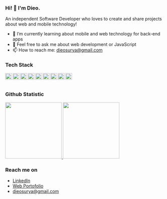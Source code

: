 ### Hi! 👋 I'm Dieo.

An independent Software Developer who loves to create and share projects about web and mobile technology!

- 🌱 I’m currently learning about mobile and web technology for back-end apps
- 💬 Feel free to ask me about web development or JavaScript
- 📫 How to reach me: dieosurya@gmail.com

### Tech Stack
  <a href="#"><img align="left" alt="JavaScript" title="JavaScript" width="21px" src="https://upload.wikimedia.org/wikipedia/commons/9/99/Unofficial_JavaScript_logo_2.svg" /></a>
  <a href="https://nodejs.org/"><img align="left" alt="NodeJS" title="NodeJS" width="21px" src="https://cdn-icons-png.flaticon.com/512/5968/5968322.png" /></a>
  <a href="https://reactjs.org/"><img align="left" alt="React" title="React" width="21px" src="https://cdn.worldvectorlogo.com/logos/react-2.svg" /></a>
  <a href="https://hapi.dev/"><img align="left" alt="Hapi" title="Hapi (NodeJS HTTP Framework)" width="21px" src="https://avatars.githubusercontent.com/u/3774533?s=200&v=4" /></a>
  <a href="https://nextjs.org/"><img align="left" alt="Next" title="Next (React SSR Framework)" width="21px" src="https://iconape.com/wp-content/files/gm/82643/svg/next-js.svg" /></a>
  <a href="https://www.php.net/"><img align="left" alt="PHP" title="PHP" width="21px" src="https://upload.wikimedia.org/wikipedia/commons/2/27/PHP-logo.svg" /></a>
  <a href="https://kotlinlang.org/"><img align="left" alt="Kotlin" title="Kotlin" width="21px" src="https://upload.wikimedia.org/wikipedia/commons/7/74/Kotlin_Icon.png" /></a>
  <a href="https://laravel.com/"><img align="left" alt="Laravel" title="Laravel" width="21px" src="https://upload.wikimedia.org/wikipedia/commons/9/9a/Laravel.svg" /></a>
  <a href="https://vuejs.org/"><img align="left" alt="Vue.js" title="Vue.js" width="21px" src="https://upload.wikimedia.org/wikipedia/commons/9/95/Vue.js_Logo_2.svg" /></a>
  <br>
  <br>

  
### Github Statistic
<p align="left">
<a href="https://github.com/dieosurya867">
  <img height="180em" src="https://github-readme-stats-eight-theta.vercel.app/api?username=dieosurya867&show_icons=true&theme=algolia&include_all_commits=true&count_private=true"/>
  <img height="180em" src="https://github-readme-stats-eight-theta.vercel.app/api/top-langs/?username=dieosurya867&layout=compact&langs_count=8&theme=algolia"/>
</a>
</p>

### Reach me on
- <a href="https://www.linkedin.com/in/dieo-surya-958b67291/">LinkedIn</a>
- <a href="https://dieosurya867.github.io">Web Portofolio</a>
- dieosurya@gmail.com
